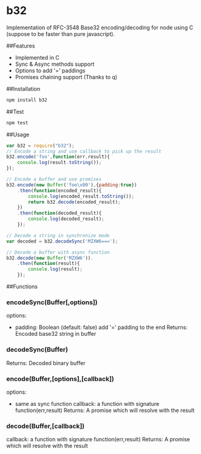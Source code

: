 b32
========

Implementation of RFC-3548 Base32 encoding/decoding for node using C (suppose to be faster than pure javascript).

##Features
- Implemented in C
- Sync & Async methods support
- Options to add '=' paddings
- Promises chaining support (Thanks to q)

##Installation
```bash
npm install b32
```

##Test
```bash
npm test
```

##Usage
```javascript
var b32 = require("b32");
// Encode a string and use callback to pick up the result 
b32.encode('foo',function(err,result){
    console.log(result.toString());
});

// Encode a buffer and use promises
b32.encode(new Buffer('foo\x00'),{padding:true})
    .then(function(encoded_result){
        console.log(encoded_result.toString());
        return b32.decode(encoded_result);
    })
    .then(function(decoded_result){
        console.log(decoded_result);
    });

// Decode a string in synchronize mode
var decoded = b32.decodeSync('MZXW6===');

// Decode a buffer with async function
b32.decode(new Buffer('MZXW6')).
    .then(function(result){
        console.log(result);
    });

```




##Functions
### encodeSync(Buffer[,options])
options:
 - padding: Boolean (default: false) add '=' padding to the end
Returns:
 Encoded base32 string in buffer

### decodeSync(Buffer)
Returns:
 Decoded binary buffer

### encode(Buffer,[options],[callback])
options:
  - same as sync function
callback: a function with signature function(err,result)
Returns:
    A promise which will resolve with the result

### decode(Buffer,[callback])
callback: a function with signature function(err,result)
Returns:
    A promise which will resolve with the result
